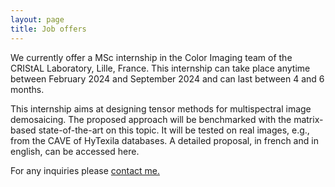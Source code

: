 ```yaml
---
layout: page
title: Job offers
---
```


We currently offer a MSc internship in the Color Imaging team of the CRIStAL Laboratory, Lille, France.
This internship can take place anytime between February 2024 and September 2024 and can last between 4 and 6 months.

This internship aims at designing tensor methods for multispectral image demosaicing. The proposed approach will be benchmarked with the matrix-based state-of-the-art on this topic.
It will be tested on real images, e.g., from the CAVE of HyTexila databases. 
A detailed proposal, in french and in english, can be accessed here.

For any inquiries please <a href="mailto:votreadresse@mail.fr">contact me. </a>
